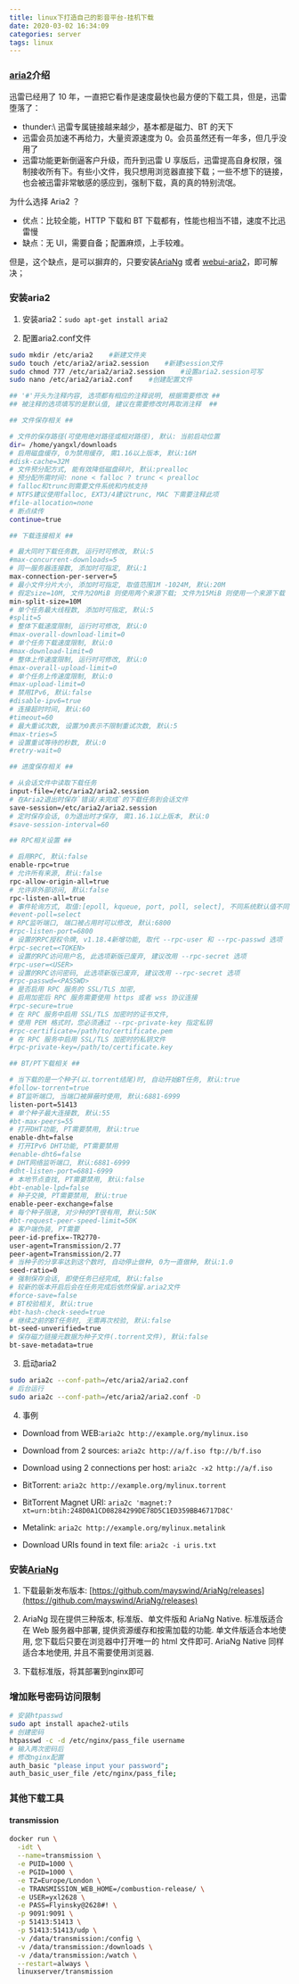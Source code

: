 ```yaml
---
title: linux下打造自己的影音平台-挂机下载
date: 2020-03-02 16:34:09
categories: server
tags: linux
---
```


### [aria2](http://aria2.github.io/)介绍

迅雷已经用了 10 年，一直把它看作是速度最快也最方便的下载工具，但是，迅雷堕落了：

- thunder:\\ 迅雷专属链接越来越少，基本都是磁力、BT 的天下
- 迅雷会员加速不再给力，大量资源速度为 0。会员虽然还有一年多，但几乎没用了
- 迅雷功能更新倒逼客户升级，而升到迅雷 U 享版后，迅雷提高自身权限，强制接收所有下。有些小文件，我只想用浏览器直接下载；一些不想下的链接，也会被迅雷非常敏感的感应到，强制下载，真的真的特别流氓。

为什么选择 Aria2 ？

- 优点：比较全能，HTTP 下载和 BT 下载都有，性能也相当不错，速度不比迅雷慢
- 缺点：无 UI，需要自备；配置麻烦，上手较难。

但是，这个缺点，是可以摒弃的，只要安装[AriaNg](http://ariang.mayswind.net/zh_Hans/) 或者 [webui-aria2](https://github.com/ziahamza/webui-aria2#webui-aria2)，即可解决；

### 安装aria2

1. 安装aria2：`sudo apt-get install aria2`

2. 配置aria2.conf文件

  ```bash
  sudo mkdir /etc/aria2    #新建文件夹 
  sudo touch /etc/aria2/aria2.session    #新建session文件
  sudo chmod 777 /etc/aria2/aria2.session    #设置aria2.session可写 
  sudo nano /etc/aria2/aria2.conf    #创建配置文件
  ```

  ```bash
  ## '#'开头为注释内容, 选项都有相应的注释说明, 根据需要修改 ##
  ## 被注释的选项填写的是默认值, 建议在需要修改时再取消注释  ##

  ## 文件保存相关 ##

  # 文件的保存路径(可使用绝对路径或相对路径), 默认: 当前启动位置
  dir= /home/yangxl/downloads
  # 启用磁盘缓存, 0为禁用缓存, 需1.16以上版本, 默认:16M
  #disk-cache=32M
  # 文件预分配方式, 能有效降低磁盘碎片, 默认:prealloc
  # 预分配所需时间: none < falloc ? trunc < prealloc
  # falloc和trunc则需要文件系统和内核支持
  # NTFS建议使用falloc, EXT3/4建议trunc, MAC 下需要注释此项
  #file-allocation=none
  # 断点续传
  continue=true

  ## 下载连接相关 ##

  # 最大同时下载任务数, 运行时可修改, 默认:5
  #max-concurrent-downloads=5
  # 同一服务器连接数, 添加时可指定, 默认:1
  max-connection-per-server=5
  # 最小文件分片大小, 添加时可指定, 取值范围1M -1024M, 默认:20M
  # 假定size=10M, 文件为20MiB 则使用两个来源下载; 文件为15MiB 则使用一个来源下载
  min-split-size=10M
  # 单个任务最大线程数, 添加时可指定, 默认:5
  #split=5
  # 整体下载速度限制, 运行时可修改, 默认:0
  #max-overall-download-limit=0
  # 单个任务下载速度限制, 默认:0
  #max-download-limit=0
  # 整体上传速度限制, 运行时可修改, 默认:0
  #max-overall-upload-limit=0
  # 单个任务上传速度限制, 默认:0
  #max-upload-limit=0
  # 禁用IPv6, 默认:false
  #disable-ipv6=true
  # 连接超时时间, 默认:60
  #timeout=60
  # 最大重试次数, 设置为0表示不限制重试次数, 默认:5
  #max-tries=5
  # 设置重试等待的秒数, 默认:0
  #retry-wait=0

  ## 进度保存相关 ##

  # 从会话文件中读取下载任务
  input-file=/etc/aria2/aria2.session
  # 在Aria2退出时保存`错误/未完成`的下载任务到会话文件
  save-session=/etc/aria2/aria2.session
  # 定时保存会话, 0为退出时才保存, 需1.16.1以上版本, 默认:0
  #save-session-interval=60

  ## RPC相关设置 ##

  # 启用RPC, 默认:false
  enable-rpc=true
  # 允许所有来源, 默认:false
  rpc-allow-origin-all=true
  # 允许非外部访问, 默认:false
  rpc-listen-all=true
  # 事件轮询方式, 取值:[epoll, kqueue, port, poll, select], 不同系统默认值不同
  #event-poll=select
  # RPC监听端口, 端口被占用时可以修改, 默认:6800
  #rpc-listen-port=6800
  # 设置的RPC授权令牌, v1.18.4新增功能, 取代 --rpc-user 和 --rpc-passwd 选项
  #rpc-secret=<TOKEN>
  # 设置的RPC访问用户名, 此选项新版已废弃, 建议改用 --rpc-secret 选项
  #rpc-user=<USER>
  # 设置的RPC访问密码, 此选项新版已废弃, 建议改用 --rpc-secret 选项
  #rpc-passwd=<PASSWD>
  # 是否启用 RPC 服务的 SSL/TLS 加密,
  # 启用加密后 RPC 服务需要使用 https 或者 wss 协议连接
  #rpc-secure=true
  # 在 RPC 服务中启用 SSL/TLS 加密时的证书文件,
  # 使用 PEM 格式时，您必须通过 --rpc-private-key 指定私钥
  #rpc-certificate=/path/to/certificate.pem
  # 在 RPC 服务中启用 SSL/TLS 加密时的私钥文件
  #rpc-private-key=/path/to/certificate.key

  ## BT/PT下载相关 ##

  # 当下载的是一个种子(以.torrent结尾)时, 自动开始BT任务, 默认:true
  #follow-torrent=true
  # BT监听端口, 当端口被屏蔽时使用, 默认:6881-6999
  listen-port=51413
  # 单个种子最大连接数, 默认:55
  #bt-max-peers=55
  # 打开DHT功能, PT需要禁用, 默认:true
  enable-dht=false
  # 打开IPv6 DHT功能, PT需要禁用
  #enable-dht6=false
  # DHT网络监听端口, 默认:6881-6999
  #dht-listen-port=6881-6999
  # 本地节点查找, PT需要禁用, 默认:false
  #bt-enable-lpd=false
  # 种子交换, PT需要禁用, 默认:true
  enable-peer-exchange=false
  # 每个种子限速, 对少种的PT很有用, 默认:50K
  #bt-request-peer-speed-limit=50K
  # 客户端伪装, PT需要
  peer-id-prefix=-TR2770-
  user-agent=Transmission/2.77
  peer-agent=Transmission/2.77
  # 当种子的分享率达到这个数时, 自动停止做种, 0为一直做种, 默认:1.0
  seed-ratio=0
  # 强制保存会话, 即使任务已经完成, 默认:false
  # 较新的版本开启后会在任务完成后依然保留.aria2文件
  #force-save=false
  # BT校验相关, 默认:true
  #bt-hash-check-seed=true
  # 继续之前的BT任务时, 无需再次校验, 默认:false
  bt-seed-unverified=true
  # 保存磁力链接元数据为种子文件(.torrent文件), 默认:false
  bt-save-metadata=true
  ```

3. 启动aria2

  ```bash
  sudo aria2c --conf-path=/etc/aria2/aria2.conf
  # 后台运行
  sudo aria2c --conf-path=/etc/aria2/aria2.conf -D
  ```

4. 事例

  - Download from WEB:`aria2c http://example.org/mylinux.iso`

  - Download from 2 sources: `aria2c http://a/f.iso ftp://b/f.iso`

  - Download using 2 connections per host: `aria2c -x2 http://a/f.iso`

  - BitTorrent: `aria2c http://example.org/mylinux.torrent`

  - BitTorrent Magnet URI: `aria2c 'magnet:?xt=urn:btih:248D0A1CD08284299DE78D5C1ED359BB46717D8C'`

  - Metalink: `aria2c http://example.org/mylinux.metalink`

  - Download URIs found in text file: `aria2c -i uris.txt`


### 安装[AriaNg](http://ariang.mayswind.net/zh_Hans/)

1. 下载最新发布版本: [https://github.com/mayswind/AriaNg/releases](https://github.com/mayswind/AriaNg/releases)

2. AriaNg 现在提供三种版本, 标准版、单文件版和 AriaNg Native. 标准版适合在 Web 服务器中部署, 提供资源缓存和按需加载的功能. 单文件版适合本地使用, 您下载后只要在浏览器中打开唯一的 html 文件即可. AriaNg Native 同样适合本地使用, 并且不需要使用浏览器.

3. 下载标准版，将其部署到nginx即可

### 增加账号密码访问限制

```bash
# 安装htpasswd
sudo apt install apache2-utils
# 创建密码
htpasswd -c -d /etc/nginx/pass_file username
# 输入两次密码后
# 修改nginx配置
auth_basic "please input your password";
auth_basic_user_file /etc/nginx/pass_file;
```

### 其他下载工具

#### transmission

```bash
docker run \
  -idt \
  --name=transmission \
  -e PUID=1000 \
  -e PGID=1000 \
  -e TZ=Europe/London \
  -e TRANSMISSION_WEB_HOME=/combustion-release/ \
  -e USER=yxl2628 \
  -e PASS=Flyinsky@2628#! \
  -p 9091:9091 \
  -p 51413:51413 \
  -p 51413:51413/udp \
  -v /data/transmission:/config \
  -v /data/transmission:/downloads \
  -v /data/transmission:/watch \
  --restart=always \
  linuxserver/transmission
```
